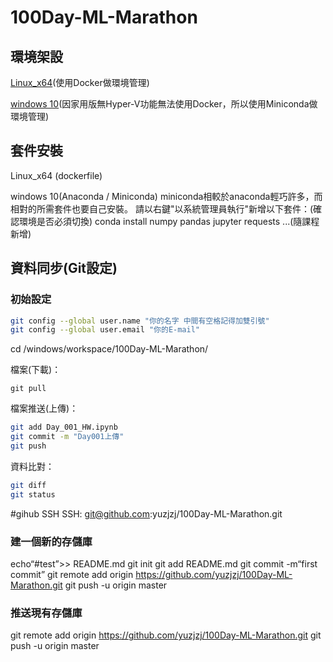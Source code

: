 # 100Day-ML-Marathon
## 環境架設
[Linux_x64](https://github.com/yuzjzj/100Day-ML-Marathon/blob/master/%E7%92%B0%E5%A2%83%E6%9E%B6%E8%A8%ADLinux.md)(使用Docker做環境管理)

[windows 10](https://github.com/yuzjzj/100Day-ML-Marathon/blob/master/%E7%92%B0%E5%A2%83%E6%9E%B6%E8%A8%ADWin10.md)(因家用版無Hyper-V功能無法使用Docker，所以使用Miniconda做環境管理)
## 套件安裝
Linux_x64
(dockerfile)

windows 10(Anaconda / Miniconda)
miniconda相較於anaconda輕巧許多，而相對的所需套件也要自己安裝。
請以右鍵"以系統管理員執行"新增以下套件：(確認環境是否必須切換)
conda install numpy pandas jupyter requests ...(隨課程新增)

## 資料同步(Git設定)
### 初始設定
```sh
git config --global user.name "你的名字 中間有空格記得加雙引號"
git config --global user.email "你的E-mail"
```

cd /windows/workspace/100Day-ML-Marathon/

檔案(下載)：

`git pull`

檔案推送(上傳)：
```sh
git add Day_001_HW.ipynb
git commit -m "Day001上傳"
git push
```
資料比對：
```sh
git diff
git status
```
#gihub SSH
SSH:
git@github.com:yuzjzj/100Day-ML-Marathon.git



### 建一個新的存儲庫
echo“#test”>> README.md 
git init 
git add README.md 
git commit -m“first commit” 
git remote add origin https://github.com/yuzjzj/100Day-ML-Marathon.git
git push -u origin master
### 推送現有存儲庫
git remote add origin https://github.com/yuzjzj/100Day-ML-Marathon.git
git push -u origin master

